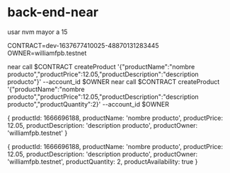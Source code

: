 # back-end-near

usar nvm mayor a 15 


 CONTRACT=dev-1637677410025-48870131283445
 OWNER=williamfpb.testnet

  near call $CONTRACT createProduct '{"productName":"nombre producto","productPrice":12.05,"productDescription":"description producto"}' --account_id $OWNER
  near call $CONTRACT createProduct '{"productName":"nombre producto","productPrice":12.05,"productDescription":"description producto","productQuantity":2}' --account_id $OWNER


{
  productId: 1666696188,
  productName: 'nombre producto',
  productPrice: 12.05,
  productDescription: 'description producto',
  productOwner: 'williamfpb.testnet'
}


{
  productId: 1666696188,
  productName: 'nombre producto',
  productPrice: 12.05,
  productDescription: 'description producto',
  productOwner: 'williamfpb.testnet',
  productQuantity: 2,
  productAvailability: true
}
